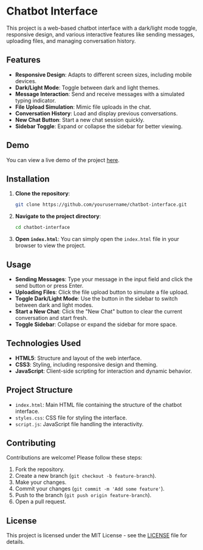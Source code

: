 # Chatbot Interface

This project is a web-based chatbot interface with a dark/light mode toggle, responsive design, and various interactive features like sending messages, uploading files, and managing conversation history.

## Features

- **Responsive Design**: Adapts to different screen sizes, including mobile devices.
- **Dark/Light Mode**: Toggle between dark and light themes.
- **Message Interaction**: Send and receive messages with a simulated typing indicator.
- **File Upload Simulation**: Mimic file uploads in the chat.
- **Conversation History**: Load and display previous conversations.
- **New Chat Button**: Start a new chat session quickly.
- **Sidebar Toggle**: Expand or collapse the sidebar for better viewing.

## Demo

You can view a live demo of the project [here](http://chatgpt.unaux.com/).

## Installation

1. **Clone the repository**:
   ```bash
   git clone https://github.com/yourusername/chatbot-interface.git
   ```
2. **Navigate to the project directory**:
   ```bash
   cd chatbot-interface
   ```
3. **Open `index.html`**:
   You can simply open the `index.html` file in your browser to view the project.

## Usage

- **Sending Messages**: Type your message in the input field and click the send button or press Enter.
- **Uploading Files**: Click the file upload button to simulate a file upload.
- **Toggle Dark/Light Mode**: Use the button in the sidebar to switch between dark and light modes.
- **Start a New Chat**: Click the "New Chat" button to clear the current conversation and start fresh.
- **Toggle Sidebar**: Collapse or expand the sidebar for more space.

## Technologies Used

- **HTML5**: Structure and layout of the web interface.
- **CSS3**: Styling, including responsive design and theming.
- **JavaScript**: Client-side scripting for interaction and dynamic behavior.

## Project Structure

- `index.html`: Main HTML file containing the structure of the chatbot interface.
- `styles.css`: CSS file for styling the interface.
- `script.js`: JavaScript file handling the interactivity.

## Contributing

Contributions are welcome! Please follow these steps:

1. Fork the repository.
2. Create a new branch (`git checkout -b feature-branch`).
3. Make your changes.
4. Commit your changes (`git commit -m 'Add some feature'`).
5. Push to the branch (`git push origin feature-branch`).
6. Open a pull request.

## License

This project is licensed under the MIT License - see the [LICENSE](LICENSE) file for details.
